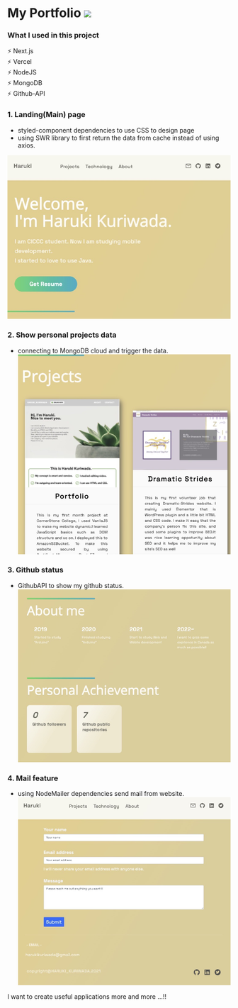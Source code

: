 # My Portfolio <img src="https://camo.githubusercontent.com/92ec9eb7eeab7db4f5919e3205918918c42e6772562afb4112a2909c1aaaa875/68747470733a2f2f6173736574732e76657263656c2e636f6d2f696d6167652f75706c6f61642f76313630373535343338352f7265706f7369746f726965732f6e6578742d6a732f6e6578742d6c6f676f2e706e67">

### What I used in this project
⚡️ Next.js <br/>
⚡️ Vercel <br/>
⚡️ NodeJS <br/>
⚡️ MongoDB <br/>
⚡️ Github-API <br/>

### 1. Landing(Main) page
- styled-component dependencies to use CSS to design page 
- using SWR library to first return the data from cache instead of using axios.
 <img src="./images/landing.jpeg">
 
### 2. Show personal projects data
- connecting to MongoDB cloud and trigger the data.
   <img src="./images/project.jpeg">

### 3. Github status
- GithubAPI to show my github status.
   <img src="./images/github.jpeg">
  
### 4. Mail feature
- using NodeMailer dependencies send mail from website.
  <img src="./images/mail.jpeg">

I want to create useful applications more and more ...!!
